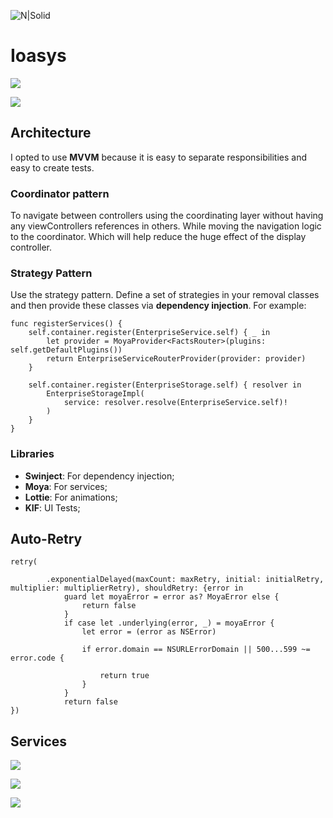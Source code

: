 ![N|Solid](logo_ioasys.png)

# Ioasys

![](gitAssets/1.png)

![](gitAssets/2.png) 

## Architecture

I opted to use **MVVM** because it is easy to separate responsibilities and easy to create tests.

### Coordinator pattern
To navigate between controllers using the coordinating layer without having any viewControllers references in others. While moving the navigation logic to the coordinator. Which will help reduce the huge effect of the display controller.

### Strategy Pattern
Use the strategy pattern. Define a set of strategies in your removal classes and then provide these classes via **dependency injection**. For example:

    func registerServices() {
        self.container.register(EnterpriseService.self) { _ in
            let provider = MoyaProvider<FactsRouter>(plugins: self.getDefaultPlugins())
            return EnterpriseServiceRouterProvider(provider: provider)
        }
        
        self.container.register(EnterpriseStorage.self) { resolver in
            EnterpriseStorageImpl(
                service: resolver.resolve(EnterpriseService.self)!
            )
        }
    }
    
### Libraries

* **Swinject**: For dependency injection;
* **Moya**: For services;
* **Lottie**: For animations;
* **KIF**: UI Tests;


## Auto-Retry
    retry(
        
            .exponentialDelayed(maxCount: maxRetry, initial: initialRetry, multiplier: multiplierRetry), shouldRetry: {error in
                guard let moyaError = error as? MoyaError else {
                    return false
                }
                if case let .underlying(error, _) = moyaError {
                    let error = (error as NSError)
                 
                    if error.domain == NSURLErrorDomain || 500...599 ~= error.code {
            
                        return true
                    }
                }
                return false
    })
## Services
![](gitAssets/3.png)

![](gitAssets/4.png) 

![](gitAssets/5.png)


